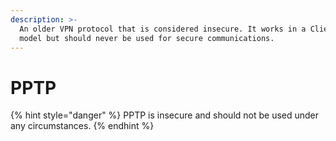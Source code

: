 ```yaml
---
description: >-
  An older VPN protocol that is considered insecure. It works in a Client-Server
  model but should never be used for secure communications.
---
```


# PPTP

{% hint style="danger" %}
PPTP is insecure and should not be used under any circumstances.
{% endhint %}
